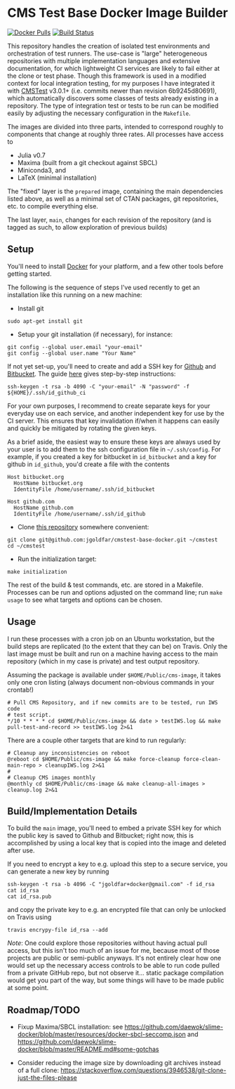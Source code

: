 # CMS Test Base Docker Image Builder

[![Docker Pulls](https://img.shields.io/docker/pulls/jgoldfar/cms-test-image.svg)](https://hub.docker.com/r/jgoldfar/cms-test-image/)
[![Build Status](https://travis-ci.org/jgoldfar/cmstest-base-docker.svg?branch=master)](https://travis-ci.org/jgoldfar/cmstest-base-docker)

This repository handles the creation of isolated test environments and orchestration of test runners.
The use-case is "large" heterogeneous repositories with multiple implementation languages and extensive documentation, for which lightweight CI services are likely to fail either at the clone or test phase.
Though this framework is used in a modified context for local integration testing, for my purposes I have integrated it with [CMSTest](https://bitbucket.org/jgoldfar/cmstest.jl/) v3.0.1+ (i.e. commits newer than revision 6b9245d80691), which automatically discovers some classes of tests already existing in a repository.
The type of integration test or tests to be run can be modified easily by adjusting the necessary configuration in the `Makefile`.

The images are divided into three parts, intended to correspond roughly to components that change at roughly three rates.
All processes have access to

- Julia v0.7
- Maxima (built from a git checkout against SBCL)
- Miniconda3, and 
- LaTeX (minimal installation)

The "fixed" layer is the `prepared` image, containing the main dependencies listed above, as well as a minimal set of CTAN packages, git repositories, etc. to compile everything else.

The last layer, `main`, changes for each revision of the repository (and is tagged as such, to allow exploration of previous builds)

## Setup

You'll need to install [Docker](https://www.docker.com/) for your platform, and a few other tools before getting started.

The following is the sequence of steps I've used recently to get an installation like this running on a new machine:

- Install git

```shell
sudo apt-get install git
```

- Setup your git installation (if necessary), for instance:

```shell
git config --global user.email "your-email"
git config --global user.name "Your Name"
```

If not yet set-up, you'll need to create and add a SSH key for [Github](https://github.com/settings/keys) and [Bitbucket](https://bitbucket.org/account/user/).
The guide [here](https://help.github.com/en/articles/connecting-to-github-with-ssh) gives step-by-step instructions:

```shell
ssh-keygen -t rsa -b 4090 -C "your-email" -N "password" -f ${HOME}/.ssh/id_github_ci
```

For your own purposes, I recommend to create separate keys for your everyday use on each service, and another independent key for use by the CI server.
This ensures that key invalidation if/when it happens can easily and quickly be mitigated by rotating the given keys.

As a brief aside, the easiest way to ensure these keys are always used by your user is to add them to the ssh configuration file in `~/.ssh/config`.
For example, if you created a key for bitbucket in `id_bitbucket` and a key for github in `id_github`, you'd create a file with the contents

```
Host bitbucket.org
  HostName bitbucket.org
  IdentityFile /home/username/.ssh/id_bitbucket

Host github.com
  HostName github.com
  IdentityFile /home/username/.ssh/id_github
```

- Clone [this repository](https://github.com/jgoldfar/cmstest-base-docker) somewhere convenient:

```shell
git clone git@github.com:jgoldfar/cmstest-base-docker.git ~/cmstest
cd ~/cmstest
```

- Run the initialization target:

```shell
make initialization
```

The rest of the build & test commands, etc. are stored in a Makefile.
Processes can be run and options adjusted on the command line; run `make usage`
to see what targets and options can be chosen.

## Usage

I run these processes with a cron job on an Ubuntu workstation, but the build steps are replicated (to the extent that they can be) on Travis.
Only the last image must be built and run on a machine having access to the main repository (which in my case is private) and test output repository.

Assuming the package is available under `$HOME/Public/cms-image`, it takes only one cron listing (always document non-obvious commands in your crontab!)

```shell
# Pull CMS Repository, and if new commits are to be tested, run IWS code
# test script. 
*/10 * * * * cd $HOME/Public/cms-image && date > testIWS.log && make pull-test-and-record >> testIWS.log 2>&1
```

There are a couple other targets that are kind to run regularly:
```shell
# Cleanup any inconsistencies on reboot
@reboot cd $HOME/Public/cms-image && make force-cleanup force-clean-main-repo > cleanupIWS.log 2>&1
#
# Cleanup CMS images monthly
@monthly cd $HOME/Public/cms-image && make cleanup-all-images > cleanup.log 2>&1
```

## Build/Implementation Details

To build the `main` image, you'll need to embed a private SSH key for which the public key is saved to Github and Bitbucket; right now, this is accomplished by using a local key that is copied into the image and deleted after use.

If you need to encrypt a key to e.g. upload this step to a secure service, you can generate a new key by running

```shell
ssh-keygen -t rsa -b 4096 -C "jgoldfar+docker@gmail.com" -f id_rsa
cat id_rsa
cat id_rsa.pub
```

and copy the private key to e.g. an encrypted file that can only be unlocked on Travis using

```shell
travis encrypy-file id_rsa --add
```

*Note*: One could explore those repositories without having actual pull access, but this isn't too much of an issue for me, because most of those projects are public or semi-public anyways.
It's not entirely clear how one would set up the necessary access controls to be able to run code pulled from a private GitHub repo, but not observe it... static package compilation would get you part of the way, but some things will have to be made public at some point.

## Roadmap/TODO

* Fixup Maxima/SBCL installation: see https://github.com/daewok/slime-docker/blob/master/resources/docker-sbcl-seccomp.json and https://github.com/daewok/slime-docker/blob/master/README.md#some-gotchas

* Consider reducing the image size by downloading git archives instead of a full clone: https://stackoverflow.com/questions/3946538/git-clone-just-the-files-please
